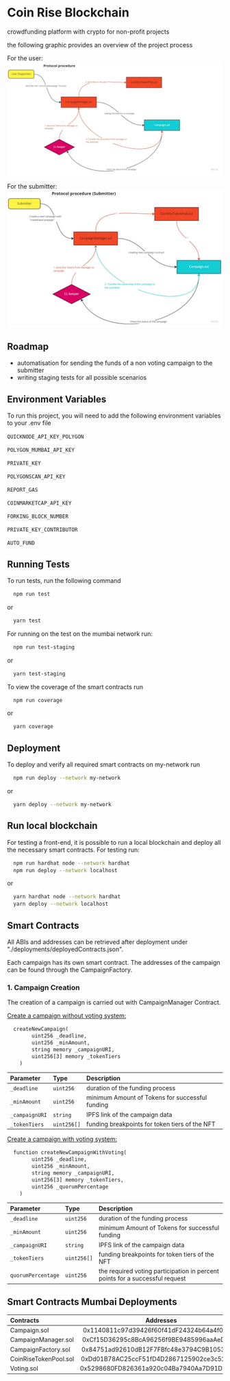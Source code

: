 # Coin Rise Blockchain

crowdfunding platform with crypto for non-profit projects

the following graphic provides an overview of the project process

For the user:
![Flow Chart user coin-rise](./assets/UserExperience.jpg)

For the submitter:
![Flow Chart submitter coin-rise](./assets/SubmitterExperience.jpg)

## Roadmap

-   automatisation for sending the funds of a non voting campaign to the submitter
-   writing staging tests for all possible scenarios

## Environment Variables

To run this project, you will need to add the following environment variables to your .env file

`QUICKNODE_API_KEY_POLYGON`

`POLYGON_MUMBAI_API_KEY`

`PRIVATE_KEY`

`POLYGONSCAN_API_KEY`

`REPORT_GAS`

`COINMARKETCAP_API_KEY`

`FORKING_BLOCK_NUMBER`

`PRIVATE_KEY_CONTRIBUTOR`

`AUTO_FUND`

## Running Tests

To run tests, run the following command

```bash
  npm run test
```

or

```bash
  yarn test
```

For running on the test on the mumbai network run:

```bash
  npm run test-staging
```

or

```bash
  yarn test-staging
```

To view the coverage of the smart contracts run

```bash
  npm run coverage
```

or

```bash
  yarn coverage
```

## Deployment

To deploy and verify all required smart contracts on my-network run

```bash
  npm run deploy --network my-network
```

or

```bash
  yarn deploy --network my-network
```

## Run local blockchain

For testing a front-end, it is possible to run a local blockchain and deploy all the necessary smart contracts. For testing run:

```bash
  npm run hardhat node --network hardhat
  npm run deploy --network localhost
```

or

```bash
  yarn hardhat node --network hardhat
  yarn deploy --network localhost
```

## Smart Contracts

All ABIs and addresses can be retrieved after deployment under "./deployments/deployedContracts.json".

Each campaign has its own smart contract. The addresses of the campaign can be found through the CampaignFactory.

### 1. Campaign Creation

The creation of a campaign is carried out with CampaignManager Contract.

<ins>Create a campaign without voting system:</ins>

```
  createNewCampaign(
        uint256 _deadline,
        uint256 _minAmount,
        string memory _campaignURI,
        uint256[3] memory _tokenTiers
    )
```

| Parameter      | Type        | Description                                     |
| :------------- | :---------- | :---------------------------------------------- |
| `_deadline`    | `uint256`   | duration of the funding process                 |
| `_minAmount`   | `uint256`   | minimum Amount of Tokens for successful funding |
| `_campaignURI` | `string`    | IPFS link of the campaign data                  |
| `_tokenTiers`  | `uint256[]` | funding breakpoints for token tiers of the NFT  |

<ins>Create a campaign with voting system:</ins>

```
  function createNewCampaignWithVoting(
        uint256 _deadline,
        uint256 _minAmount,
        string memory _campaignURI,
        uint256[3] memory _tokenTiers,
        uint256 _quorumPercentage
    )
```

| Parameter          | Type        | Description                                                                  |
| :----------------- | :---------- | :--------------------------------------------------------------------------- |
| `_deadline`        | `uint256`   | duration of the funding process                                              |
| `_minAmount`       | `uint256`   | minimum Amount of Tokens for successful funding                              |
| `_campaignURI`     | `string`    | IPFS link of the campaign data                                               |
| `_tokenTiers`      | `uint256[]` | funding breakpoints for token tiers of the NFT                               |
| `quorumPercentage` | `uint256`   | the required voting participation in percent points for a successful request |

## Smart Contracts Mumbai Deployments

| Contracts             |                 Addresses                  |
| :-------------------- | :----------------------------------------: |
| Campaign.sol          | 0x1140811c97d39426f60f41dF24324b64a4f04CbD |
| CampaignManager.sol   | 0xCf15D36295c8BcA96256f9BE9485996aaAeD0FeD |
| CampaignFactory.sol   | 0x84751ad92610dB12F7FBfc48e3794C9B105392D6 |
| CoinRiseTokenPool.sol | 0xDd01B78AC25ccF51fD4D2867125902ce3c52823A |
| Voting.sol            | 0x5298680FD826361a920c04Ba7940Aa7D91D9D689 |
